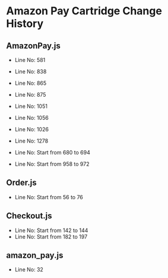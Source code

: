 # Amazon Pay Cartridge Change History

## AmazonPay.js
- Line No: 581
- Line No: 838
- Line No: 865
- Line No: 875

- Line No: 1051
- Line No: 1056
- Line No: 1026
- Line No: 1278
- Line No: Start from 680 to 694
- Line No: Start from 958 to 972

## Order.js
- Line No: Start from 56 to 76

## Checkout.js
- Line No: Start from 142 to 144
- Line No: Start from 182 to 197

## amazon_pay.js
- Line No: 32